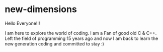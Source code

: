 # new-dimensions

Hello Everyone!!!

I am here to explore the world of coding. I am a Fan of good old C & C++.
Left the field of programming 15 years ago and now I am back to learn the new generation coding and committed to stay :)
